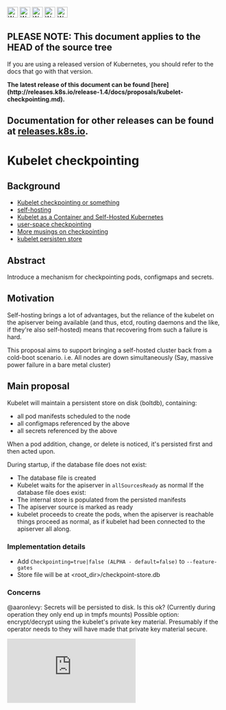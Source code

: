 <!-- BEGIN MUNGE: UNVERSIONED_WARNING -->

<!-- BEGIN STRIP_FOR_RELEASE -->

<img src="http://kubernetes.io/kubernetes/img/warning.png" alt="WARNING"
     width="25" height="25">
<img src="http://kubernetes.io/kubernetes/img/warning.png" alt="WARNING"
     width="25" height="25">
<img src="http://kubernetes.io/kubernetes/img/warning.png" alt="WARNING"
     width="25" height="25">
<img src="http://kubernetes.io/kubernetes/img/warning.png" alt="WARNING"
     width="25" height="25">
<img src="http://kubernetes.io/kubernetes/img/warning.png" alt="WARNING"
     width="25" height="25">

<h2>PLEASE NOTE: This document applies to the HEAD of the source tree</h2>

If you are using a released version of Kubernetes, you should
refer to the docs that go with that version.

<!-- TAG RELEASE_LINK, added by the munger automatically -->
<strong>
The latest release of this document can be found
[here](http://releases.k8s.io/release-1.4/docs/proposals/kubelet-checkpointing.md).

Documentation for other releases can be found at
[releases.k8s.io](http://releases.k8s.io).
</strong>
--

<!-- END STRIP_FOR_RELEASE -->

<!-- END MUNGE: UNVERSIONED_WARNING -->

# Kubelet checkpointing

## Background

* [Kubelet checkpointing or something](https://github.com/kubernetes/kubernetes/issues/489)
* [self-hosting](https://github.com/kubernetes/kubernetes/issues/246)
* [Kubelet as a Container and Self-Hosted Kubernetes](https://docs.google.com/document/d/1_I6xT0XHCoOqZUT-dtpxzwvYpTR5JmFQY0S4gL2PPkU/edit#)
* [user-space checkpointing](https://github.com/kubernetes-incubator/bootkube/tree/master/cmd/checkpoint)
* [More musings on checkpointing](https://docs.google.com/document/d/172T6T9R35wbs5wYERnne-2-Pivy4wL58PM5mVbEbkHo/edit#)
* [kubelet persisten store](https://github.com/kubernetes/kubernetes/pull/13861)

## Abstract

Introduce a mechanism for checkpointing pods, configmaps and secrets.

## Motivation

Self-hosting brings a lot of advantages, but the reliance of the kubelet on the apiserver being available (and thus, etcd, routing daemons and the like, if they're also self-hosted) means that recovering from such a failure is hard.

This proposal aims to support bringing a self-hosted cluster back from a cold-boot scenario.
i.e. All nodes are down simultaneously (Say, massive power failure in a bare metal cluster)

## Main proposal

Kubelet will maintain a persistent store on disk (boltdb), containing:
* all pod manifests scheduled to the node
* all configmaps referenced by the above
* all secrets referenced by the above

When a pod addition, change, or delete is noticed, it's persisted first and then acted upon.

During startup, if the database file does not exist:
* The database file is created
* Kubelet waits for the apiserver in `allSourcesReady` as normal
If the database file does exist:
* The internal store is populated from the persisted manifests
* The apiserver source is marked as ready
* kubelet proceeds to create the pods, when the apiserver is reachable things proceed as normal, as if kubelet had been connected to the apiserver all along.

### Implementation details

* Add `Checkpointing=true|false (ALPHA - default=false)` to `--feature-gates`
* Store file will be at <root_dir>/checkpoint-store.db

### Concerns

@aaronlevy: Secrets will be persisted to disk. Is this ok? (Currently during operation they only end up in tmpfs mounts)
Possible option: encrypt/decrypt using the kubelet's private key material. Presumably if the operator needs to they will have made that private key material secure.

<!-- BEGIN MUNGE: GENERATED_ANALYTICS -->
[![Analytics](https://kubernetes-site.appspot.com/UA-36037335-10/GitHub/docs/proposals/kubelet-checkpointing.md?pixel)]()
<!-- END MUNGE: GENERATED_ANALYTICS -->

